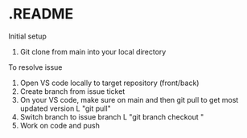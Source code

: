 # .README

Initial setup
1. Git clone from main into your local directory

To resolve issue
1. Open VS code locally to target repository (front/back)
2. Create branch from issue ticket
3. On your VS code, make sure on main and then git pull to get most updated version
L "git pull"
4. Switch branch to issue branch
L "git branch checkout <branchname>"
5. Work on code and push 
